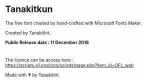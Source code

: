 # Tanakitkun
The free font created by hand-crafted with Microsoft Fonts Maker.

Created by TanakitInt.

**Public Release date : 11 December 2018<br/>**
#
The licence can be access here :
https://scripts.sil.org/cms/scripts/page.php?item_id=OFL_web

Made with 💗 by TanakitInt.
